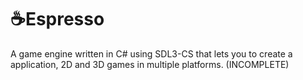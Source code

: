 # ☕Espresso
A game engine written in C# using SDL3-CS that lets you to create a application, 2D and 3D games in multiple platforms. (INCOMPLETE)
